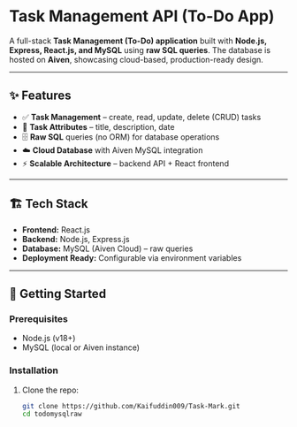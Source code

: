 # Task Management API (To-Do App)

A full-stack **Task Management (To-Do) application** built with **Node.js, Express, React.js, and MySQL** using **raw SQL queries**. The database is hosted on **Aiven**, showcasing cloud-based, production-ready design.

---

## ✨ Features
  
- ✅ **Task Management** – create, read, update, delete (CRUD) tasks  
- 📅 **Task Attributes** – title, description, date
- 🗄️ **Raw SQL** queries (no ORM) for database operations  
- ☁️ **Cloud Database** with Aiven MySQL integration  
- ⚡ **Scalable Architecture** – backend API + React frontend  

---

## 🏗️ Tech Stack

- **Frontend:** React.js  
- **Backend:** Node.js, Express.js  
- **Database:** MySQL (Aiven Cloud) – raw queries   
- **Deployment Ready:** Configurable via environment variables  

---

## 🚀 Getting Started

### Prerequisites
- Node.js (v18+)  
- MySQL (local or Aiven instance)  

### Installation

1. Clone the repo:
   ```bash
   git clone https://github.com/Kaifuddin009/Task-Mark.git
   cd todomysqlraw
